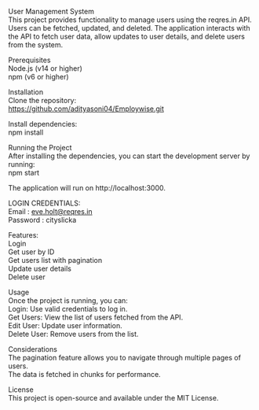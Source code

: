 User Management System  
This project provides functionality to manage users using the reqres.in API. Users can be fetched, updated, and deleted. The application interacts with the API to fetch user data, allow updates to user details, and delete users from the system.

Prerequisites   
Node.js (v14 or higher)    
npm (v6 or higher)

Installation   
Clone the repository:   
https://github.com/adityasoni04/Employwise.git

Install dependencies:  
npm install

Running the Project    
After installing the dependencies, you can start the development server by running:    
npm start

The application will run on http://localhost:3000.

LOGIN CREDENTIALS:    
Email : eve.holt@reqres.in    
Password : cityslicka

Features:   
Login   
Get user by ID  
Get users list with pagination  
Update user details  
Delete user  

Usage   
Once the project is running, you can:   
Login: Use valid credentials to log in.   
Get Users: View the list of users fetched from the API.   
Edit User: Update user information.   
Delete User: Remove users from the list.   

Considerations   
The pagination feature allows you to navigate through multiple pages of users.  
The data is fetched in chunks for performance.  

License  
This project is open-source and available under the MIT License.  
